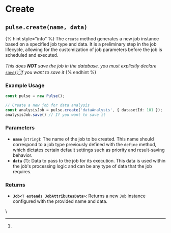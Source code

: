 # Create



## `pulse.create(name, data)`

{% hint style="info" %}
The `create` method generates a new job instance based on a specified job type and data. It is a preliminary step in the job lifecycle, allowing for the customization of job parameters before the job is scheduled and executed.\
\
_This does **NOT** save the job in the database.  you must explicitly declare_ [_`save()`_](#user-content-fn-1)[^1]_if you want to save it_
{% endhint %}

### Example Usage

```typescript
const pulse = new Pulse();

// Create a new job for data analysis
const analysisJob = pulse.create('dataAnalysis', { datasetId: 101 });
analysisJob.save() // If you want to save it
```



### Parameters

* **`name`** (`string`): The name of the job to be created. This name should correspond to a job type previously defined with the `define` method, which dictates certain default settings such as priority and result-saving behavior.
* **`data`** (`T`): Data to pass to the job for its execution. This data is used within the job's processing logic and can be any type of data that the job requires.

### Returns

* **`Job<T extends JobAttributesData>`**: Returns a new `Job` instance configured with the provided name and data.

\






[^1]: 
